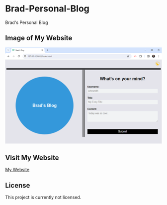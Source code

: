 # Brad-Personal-Blog

Brad's Personal Blog
 
## Image of My Website
 
<img src="./assets/images/webpage.png" alt="Brad's Personal Blog webpage image"/>
 
## Visit My Website
 
[My Website](https://bradburr-github.github.io/Brad-Personal-Blog/)
 
 ## License

This project is currently not licensed.